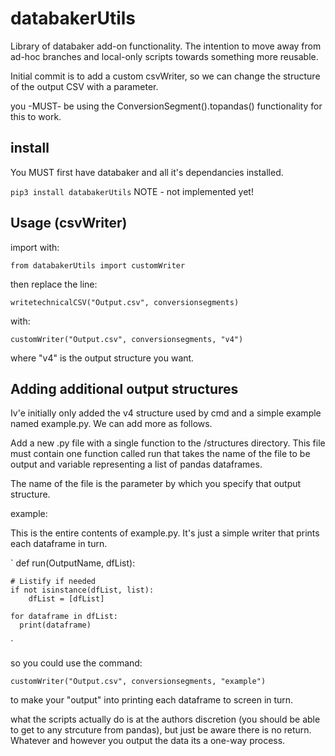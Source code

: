 # databakerUtils

Library of databaker add-on functionality. The intention to move away from ad-hoc branches and local-only scripts
towards something more reusable.

Initial commit is to add a custom csvWriter, so we can change the structure of the output CSV with a parameter.

you -MUST- be using the ConversionSegment().topandas() functionality for this to work.


## install

You MUST first have databaker and all it's dependancies installed.

`pip3 install databakerUtils`   NOTE - not implemented yet!


## Usage (csvWriter)

import with:

`from databakerUtils import customWriter`


then replace the line:

`writetechnicalCSV("Output.csv", conversionsegments)`

with:

`customWriter("Output.csv", conversionsegments, "v4")`

where "v4" is the output structure you want.


## Adding additional output structures

Iv'e initially only added the v4 structure used by cmd and a simple example named example.py. We can add more as follows.

Add a new .py file with a single function to the /structures directory. This file must contain one function called run that takes the name of the file to be output and variable representing a list of pandas dataframes.

The name of the file is the parameter by which you specify that output structure.

example:

This is the entire contents of example.py. It's just a simple writer that prints each dataframe in turn.

`
def run(OutputName, dfList):

    # Listify if needed
    if not isinstance(dfList, list):
        dfList = [dfList]

    for dataframe in dfList:
      print(dataframe)
`

so you could use the command:

`customWriter("Output.csv", conversionsegments, "example")`

to make your "output" into printing each dataframe to screen in turn.

what the scripts actually do is at the authors discretion (you should be able to get to any strcuture from pandas), but just be aware there is no return. Whatever and however you output the data its a one-way process.
